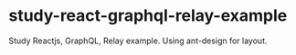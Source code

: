 # study-react-graphql-relay-example
Study Reactjs, GraphQL, Relay example. Using ant-design for layout.
